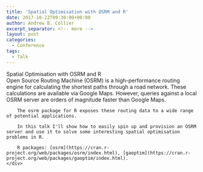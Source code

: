 ```yaml
---
title: 'Spatial Optimisation with OSRM and R'
date: 2017-10-22T09:30:00+00:00
author: Andrew B. Collier
excerpt_separator: <!-- more -->
layout: post
categories:
  - Conference
tags:
  - Talk
---
```


<div class="talk">
	<div class="title">
	Spatial Optimisation with OSRM and R
	</div>
	<div class="abstract">
		Open Source Routing Machine (OSRM) is a high-performance routing engine for calculating the shortest paths through a road network. These calculations are available via Google Maps. However, queries against a local OSRM server are orders of magnitude faster than Google Maps.

		The osrm package for R exposes these routing data to a wide range of potential applications.

		In this talk I'll show how to easily spin up and provision an OSRM server and use it to solve some interesting spatial optimisation problems in R.

		R packages: [osrm](https://cran.r-project.org/web/packages/osrm/index.html), [gaoptim](https://cran.r-project.org/web/packages/gaoptim/index.html).
	</div>
</div>